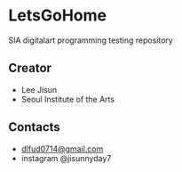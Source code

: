 # LetsGoHome
SIA digitalart programming testing repository

## Creator
- Lee Jisun
- Seoul Institute of the Arts

## Contacts
+ dlfud0714@gmail.com
+ instagram @jisunnyday7